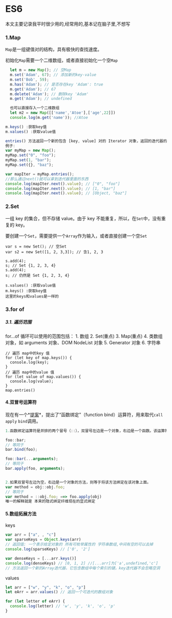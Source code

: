 # ES6

本文主要记录我平时很少用的,经常用的,基本记在脑子里,不想写

### 1.Map

`Map`是一组键值对的结构，具有极快的查找速度。

初始化`Map`需要一个二维数组，或者直接初始化一个空`Map`

```js
  let m = new Map(); // 空Map
  m.set('Adam', 67); // 添加新的key-value
  m.set('Bob', 59);
  m.has('Adam'); // 是否存在key 'Adam': true
  m.get('Adam'); // 67
  m.delete('Adam'); // 删除key 'Adam'
  m.get('Adam'); // undefined

  也可以直接存入一个二维数组
  let m2 = new Map([['name','Atoe'],['age',22]])
  console.log(m.get('name')); //Atoe

m.keys() :获取key值
m.values() :获取value值

entries() 方法返回一个新的包含 [key, value] 对的 Iterator 对象，返回的迭代器的迭代顺序与 Map 对象的插入顺序相同。
例子:
var myMap = new Map();
myMap.set("0", "foo");
myMap.set(1, "bar");
myMap.set({}, "baz");

var mapIter = myMap.entries();
//那么通过next()就可以拿到迭代器里面的东西
console.log(mapIter.next().value); // ["0", "foo"]
console.log(mapIter.next().value); // [1, "bar"]
console.log(mapIter.next().value); // [Object, "baz"]
```

### 2.Set

一组 key 的集合，但不存储 value。由于 key 不能重复，所以，在`Set`中，没有重复的 key。

要创建一个`Set`，需要提供一个`Array`作为输入，或者直接创建一个空`Set`

```
var s = new Set(); // 空Set
var s2 = new Set([1, 2, 3,3]); // 含1, 2, 3

s.add(4);
s; // Set {1, 2, 3, 4}
s.add(4);
s; // 仍然是 Set {1, 2, 3, 4}

s.values() :获取value值
m.keys() :获取key值
这里的keys和values是一样的
```

### 3.for of

##### 3.1. 遍历范围

for...of 循环可以使用的范围包括： 1. 数组 2. Set(重点) 3. Map(重点) 4. 类数组对象，如 arguments 对象、DOM NodeList 对象 5. Generator 对象 6. 字符串

```
// 遍历 map中的key 值
for (let key of map.keys()) {
  console.log(key);
}
// 遍历 map中的value 值
for (let value of map.values()) {
  console.log(value);
}
map.entries()
```

#### 4.双冒号运算符

现在有一个\*[提案](https://github.com/zenparsing/es-function-bind)\*，提出了“函数绑定”（function bind）运算符，用来取代`call` `apply` `bind`调用。

```js
1.函数绑定运算符是并排的两个冒号（::），双冒号左边是一个对象，右边是一个函数。该运算符会自动将左边的对象，作为上下文环境（即this对象），绑定到右边的函数上面。

foo::bar;
// 等同于
bar.bind(foo);

foo::bar(...arguments);
// 等同于
bar.apply(foo, arguments);


2.如果双冒号左边为空，右边是一个对象的方法，则等于将该方法绑定在该对象上面。
var method = obj::obj.foo;
// 等同于
var method = ::obj.foo; ==> foo.apply(obj)
唯一的解释就是 本来的隐式绑定纤维现在的显式绑定
```

#### 5.数组拓展方法

keys

```js
var arr = ["a", , "c"]
var sparseKeys = Object.keys(arr)
// 返回值: 一个表示给定对象的 所有可枚举属性的 字符串数组,中间有空的可以去掉
console.log(sparseKeys) // ['0', '2']

var denseKeys = [...arr.keys()]
console.log(denseKeys) // [0, 1, 2] //[...arr]为['a',undefined,'c']
// 方法返回一个新的Array迭代器，它包含数组中每个索引的键。key迭代器不会忽略空洞
```

values

```js
let arr = ["w", "y", "k", "o", "p"]
let eArr = arr.values() // 返回一个可迭代的数组对象

for (let letter of eArr) {
  console.log(letter) // 'w', 'y', 'k', 'o', 'p'
}
```

